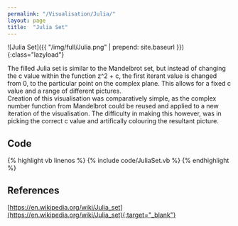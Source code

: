```yaml
---
permalink: "/Visualisation/Julia/"
layout: page
title:  "Julia Set"
---
```

![Julia Set]({{ "/img/full/Julia.png" | prepend: site.baseurl }}){:class="lazyload"}

The filled Julia set is similar to the Mandelbrot set, but instead of changing the c value within the function z^2 + c, the first iterant value is changed from 0, to the particular point on the complex plane. This allows for a fixed c value and a range of different pictures.  
Creation of this visualisation was comparatively simple, as the complex number function from Mandelbrot could be reused and applied to a new iteration of the visualisation. The difficulty in making this however, was in picking the correct c value and artifically colouring the resultant picture. 

Code
----------
{% highlight vb linenos %}
{% include code/JuliaSet.vb %}
{% endhighlight %}

References
----------
[https://en.wikipedia.org/wiki/Julia_set](https://en.wikipedia.org/wiki/Julia_set){:target="_blank"}